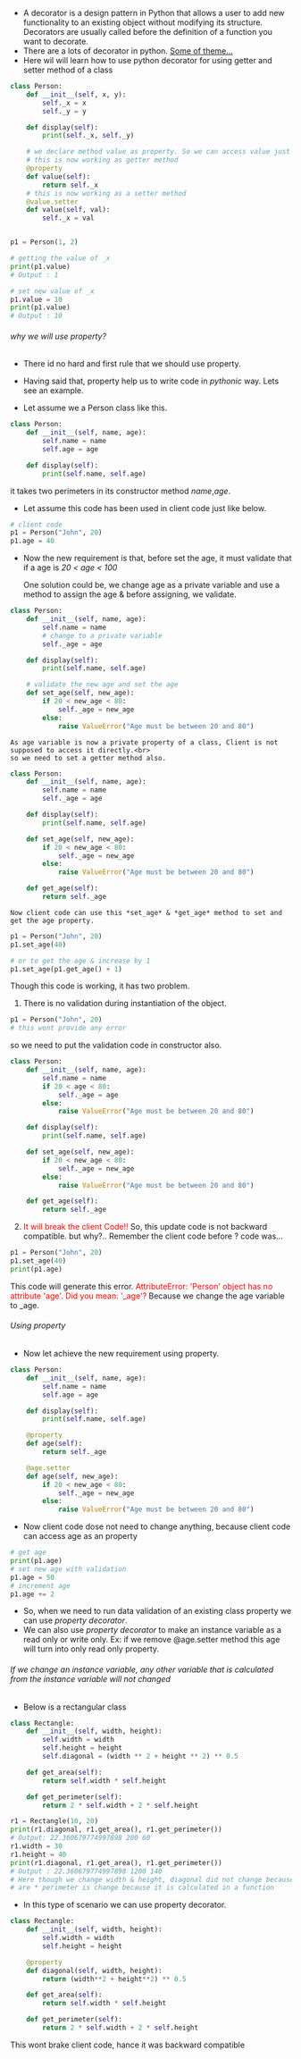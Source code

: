 -   A decorator is a design pattern in Python that allows a user to add new functionality to an existing object without modifying its structure. Decorators are usually called before the definition of a function you want to decorate.
-   There are a lots of decorator in python. [Some of theme...](https://github.com/lord63/awesome-python-decorator)
-   Here wil will learn how to use python decorator for using getter and setter method of a class

```py
class Person:
    def __init__(self, x, y):
        self._x = x
        self._y = y

    def display(self):
        print(self._x, self._y)

    # we declare method value as property. So we can access value just like a property oof a class. Ex: p1.value
    # this is now working as getter method
    @property
    def value(self):
        return self._x
    # this is now working as a setter method
    @value.setter
    def value(self, val):
        self._x = val


p1 = Person(1, 2)

# getting the value of _x
print(p1.value)
# Output : 1

# set new value of _x
p1.value = 10
print(p1.value)
# Output : 10
```

###### why we will use property?

-   There id no hard and first rule that we should use property.
-   Having said that, property help us to write code in _pythonic_ way. Lets see an example.

-   Let assume we a Person class like this.

```py
class Person:
    def __init__(self, name, age):
        self.name = name
        self.age = age

    def display(self):
        print(self.name, self.age)
```

it takes two perimeters in its constructor method _name_,_age_.

-   Let assume this code has been used in client code just like below.

```py
# client code
p1 = Person("John", 20)
p1.age = 40
```

-   Now the new requirement is that, before set the age, it must validate that if a age is _20 < age < 100_

    One solution could be, we change age as a private variable and use a method to assign the age & before assigning, we validate.

```py
class Person:
    def __init__(self, name, age):
        self.name = name
        # change to a private variable
        self._age = age

    def display(self):
        print(self.name, self.age)

    # validate the new age and set the age
    def set_age(self, new_age):
        if 20 < new_age < 80:
            self._age = new_age
        else:
            raise ValueError("Age must be between 20 and 80")
```

    As age variable is now a private property of a class, Client is not supposed to access it directly.<br>
    so we need to set a getter method also.

```py
class Person:
    def __init__(self, name, age):
        self.name = name
        self._age = age

    def display(self):
        print(self.name, self.age)

    def set_age(self, new_age):
        if 20 < new_age < 80:
            self._age = new_age
        else:
            raise ValueError("Age must be between 20 and 80")

    def get_age(self):
        return self._age
```

    Now client code can use this *set_age* & *get_age* method to set and get the age property.

```py
p1 = Person("John", 20)
p1.set_age(40)

# or to get the age & increase by 1
p1.set_age(p1.get_age() + 1)
```

Though this code is working, it has two problem.

1. There is no validation during instantiation of the object.

```py
p1 = Person("John", 20)
# this wont provide any error
```

so we need to put the validation code in constructor also.

```py
class Person:
    def __init__(self, name, age):
        self.name = name
        if 20 < age < 80:
            self._age = age
        else:
            raise ValueError("Age must be between 20 and 80")

    def display(self):
        print(self.name, self.age)

    def set_age(self, new_age):
        if 20 < new_age < 80:
            self._age = new_age
        else:
            raise ValueError("Age must be between 20 and 80")

    def get_age(self):
        return self._age
```

2. <span style="color:red">It will break the client Code!!</span> So, this update code is not backward compatible. but why?..
   Remember the client code before ? code was...

```py
p1 = Person("John", 20)
p1.set_age(40)
print(p1.age)
```

This code will generate this error.
<span style="color:red">AttributeError: 'Person' object has no attribute 'age'. Did you mean: '\_age'?</span>
Because we change the age variable to \_age.

###### Using property

-   Now let achieve the new requirement using property.

```py
class Person:
    def __init__(self, name, age):
        self.name = name
        self.age = age

    def display(self):
        print(self.name, self.age)

    @property
    def age(self):
        return self._age

    @age.setter
    def age(self, new_age):
        if 20 < new_age < 80:
            self._age = new_age
        else:
            raise ValueError("Age must be between 20 and 80")
```

-   Now client code dose not need to change anything, because client code can access age as an property

```py
# get age
print(p1.age)
# set new age with validation
p1.age = 50
# increment age
p1.age += 2
```

-   So, when we need to run data validation of an existing class property we can use _property decorator_.
-   We can also use _property decorator_ to make an instance variable as a read only or write only. Ex: if we remove @age.setter method this age will turn into only read only property.

###### If we change an instance variable, any other variable that is calculated from the instance variable will not changed

-   Below is a rectangular class

```py
class Rectangle:
    def __init__(self, width, height):
        self.width = width
        self.height = height
        self.diagonal = (width ** 2 + height ** 2) ** 0.5

    def get_area(self):
        return self.width * self.height

    def get_perimeter(self):
        return 2 * self.width + 2 * self.height
```

```py
r1 = Rectangle(10, 20)
print(r1.diagonal, r1.get_area(), r1.get_perimeter())
# Output: 22.360679774997898 200 60
r1.width = 30
r1.height = 40
print(r1.diagonal, r1.get_area(), r1.get_perimeter())
# Output : 22.360679774997898 1200 140
# Here though we change width & height, diagonal did not change because it is calculate from instance variable width & hight.
# are * perimeter is change because it is calculated in a function
```

-   In this type of scenario we can use property decorator.

```py
class Rectangle:
    def __init__(self, width, height):
        self.width = width
        self.height = height

    @property
    def diagonal(self, width, height):
        return (width**2 + height**2) ** 0.5

    def get_area(self):
        return self.width * self.height

    def get_perimeter(self):
        return 2 * self.width + 2 * self.height
```

This wont brake client code, hance it was backward compatible
